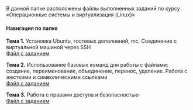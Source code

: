 В данной папке расположены файлы выполненных заданий по курсу «Операционные системы и виртуализация (Linux)»

#### Навигация по папке

**Тема 1.** Установка Ubuntu, гостевых дополнений, mc. Соединение с виртуальной машиной через SSH  
[Файл с заданием](./Task1.md)

**Тема 2.** Использование базовых команд для работы с файлами: создание, переименование, объединение, перенос, удаление. Работа с жесткими и символическими ссылками  
[Файл с заданием](./Task2.md)

**Тема 3.** Работа с правами доступа и безопасностью  
[Файл с заданием](./Task3.md)
